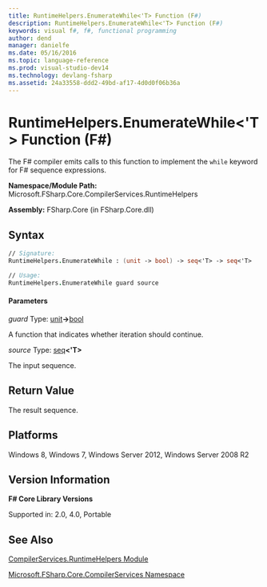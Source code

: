 ```yaml
---
title: RuntimeHelpers.EnumerateWhile<'T> Function (F#)
description: RuntimeHelpers.EnumerateWhile<'T> Function (F#)
keywords: visual f#, f#, functional programming
author: dend
manager: danielfe
ms.date: 05/16/2016
ms.topic: language-reference
ms.prod: visual-studio-dev14
ms.technology: devlang-fsharp
ms.assetid: 24a33558-ddd2-49bd-af17-4d0d0f06b36a
---
```


# RuntimeHelpers.EnumerateWhile<'T> Function (F#)

The F# compiler emits calls to this function to implement the `while` keyword for F# sequence expressions.

**Namespace/Module Path:** Microsoft.FSharp.Core.CompilerServices.RuntimeHelpers

**Assembly:** FSharp.Core (in FSharp.Core.dll)


## Syntax

```fsharp
// Signature:
RuntimeHelpers.EnumerateWhile : (unit -> bool) -> seq<'T> -> seq<'T>

// Usage:
RuntimeHelpers.EnumerateWhile guard source
```

#### Parameters
*guard*
Type: [unit](https://msdn.microsoft.com/library/00b837c2-6c8a-483a-87d3-0479c64037a7)**-&gt;**[bool](https://msdn.microsoft.com/library/89c0cf9c-49ce-4207-a3be-555851a67dd5)


A function that indicates whether iteration should continue.


*source*
Type: [seq](https://msdn.microsoft.com/library/2f0c87c6-8a0d-4d33-92a6-10d1d037ce75)**&lt;'T&gt;**


The input sequence.

## Return Value

The result sequence.

## Platforms
Windows 8, Windows 7, Windows Server 2012, Windows Server 2008 R2


## Version Information
**F# Core Library Versions**

Supported in: 2.0, 4.0, Portable

## See Also
[CompilerServices.RuntimeHelpers Module](CompilerServices.RuntimeHelpers-Module-%5BFSharp%5D.md)

[Microsoft.FSharp.Core.CompilerServices Namespace](Microsoft.FSharp.Core.CompilerServices-Namespace-%5BFSharp%5D.md)
